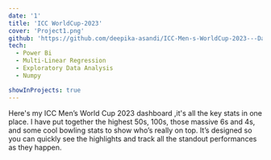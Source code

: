 ```yaml
---
date: '1'
title: 'ICC WorldCup-2023'
cover: 'Project1.png'
github: 'https://github.com/deepika-asandi/ICC-Men-s-WorldCup-2023---DashBoard'
tech:
  - Power Bi
  - Multi-Linear Regression
  - Exploratory Data Analysis
  - Numpy

showInProjects: true
---
```


Here's my ICC Men’s World Cup 2023 dashboard ,it's all the key stats in one place. I have  put together the highest 50s, 100s, those massive 6s and 4s, and some cool bowling stats to show who’s really on top. It’s designed so you can quickly see the highlights and track all the standout performances as they happen.

